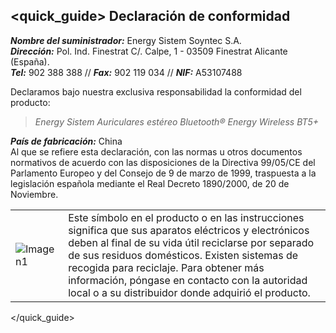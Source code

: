 ## <quick_guide> Declaración de conformidad

_**Nombre del suministrador:**_ Energy Sistem Soyntec S.A.  
_**Dirección:**_ Pol. Ind. Finestrat C/. Calpe, 1 - 03509 Finestrat Alicante (España).  
_**Tel:**_ 902 388 388 // _**Fax:**_ 902 119 034 // _**NIF:**_  A53107488  


Declaramos bajo nuestra exclusiva responsabilidad la conformidad del producto:

>*Energy Sistem Auriculares estéreo Bluetooth® Energy Wireless BT5+*

_**País de fabricación:**_ China  
Al que se refiere esta declaración, con las normas u otros documentos normativos de acuerdo con las disposiciones de la Directiva 99/05/CE del Parlamento Europeo y del Consejo de 9 de marzo de 1999, traspuesta a la legislación española mediante el Real Decreto 1890/2000, de 20 de Noviembre.

|  |  |
|:-------|:-------|
|![Imagen1](http://static.energysistem.com/images/manuals/39930/52d42d0e441fc.jpg) | Este símbolo en el producto o en las instrucciones significa que sus aparatos eléctricos y electrónicos deben al final de su vida útil reciclarse por separado de sus residuos domésticos. Existen sistemas de recogida para reciclaje. Para obtener más información, póngase en contacto con la autoridad local o a su distribuidor donde adquirió el producto.|

</quick_guide>

